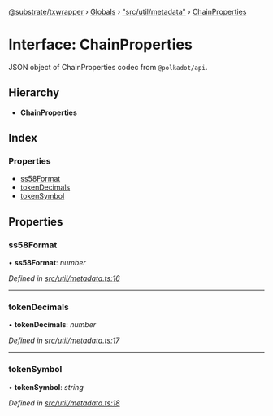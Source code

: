 [@substrate/txwrapper](../README.md) › [Globals](../globals.md) › ["src/util/metadata"](../modules/_src_util_metadata_.md) › [ChainProperties](_src_util_metadata_.chainproperties.md)

# Interface: ChainProperties

JSON object of ChainProperties codec from `@polkadot/api`.

## Hierarchy

* **ChainProperties**

## Index

### Properties

* [ss58Format](_src_util_metadata_.chainproperties.md#ss58format)
* [tokenDecimals](_src_util_metadata_.chainproperties.md#tokendecimals)
* [tokenSymbol](_src_util_metadata_.chainproperties.md#tokensymbol)

## Properties

###  ss58Format

• **ss58Format**: *number*

*Defined in [src/util/metadata.ts:16](https://github.com/paritytech/txwrapper/blob/2c5feb3/src/util/metadata.ts#L16)*

___

###  tokenDecimals

• **tokenDecimals**: *number*

*Defined in [src/util/metadata.ts:17](https://github.com/paritytech/txwrapper/blob/2c5feb3/src/util/metadata.ts#L17)*

___

###  tokenSymbol

• **tokenSymbol**: *string*

*Defined in [src/util/metadata.ts:18](https://github.com/paritytech/txwrapper/blob/2c5feb3/src/util/metadata.ts#L18)*
